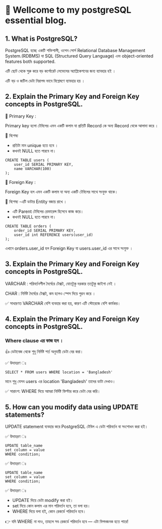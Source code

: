# 📝 Wellcome to my postgreSQL essential blog.

## 1. What is PostgreSQL?
PostgreSQL হচ্ছে একটি শক্তিশালী, ওপেন সোর্স Relational Database Management System.(RDBMS) যা SQL  (Structured Query Language) এবং object-oriented features both supported.

এটি ছোট থেকে সুরু করে বড় কর্পোরেট লেভেলের অ্যাপ্লিকেশনের জন্য ব্যাবহার হই ।

এটি বড় ও জটিল ডেটা নিরাপদ ভাবে বিশ্লেষণে ব্যাবহার হয় ।


## 2. Explain the Primary Key and Foreign Key concepts in PostgreSQL.


🔑 Primary Key :

Primary key হলো টেবিলের এমন একটি কলাম যা প্রতিটি Record কে অন্য Record থেকে আলাদা করে ।

📌 বিশেষ্য
- প্রতিটা মান unique হতে হবে ।
- কখনই NULL হতে পারবে না।

```
CREATE TABLE users (
    user_id SERIAL PRIMARY KEY,
    name VARCHAR(100)
);

```

🔑 Foreign Key :

Foreign Key হল এমন একটি কলাম যা অন্য একটি টেবিলের সাথে সংযুক্ত থাকে।

📌 বিশেষ্য
-এটি ডাটার Entity বজায় রাখে ।
- এটি Parent টেবিলের রেফারেন্স হিসেবে কাজ করে।
- কখনই NULL হতে পারবে না।

```
CREATE TABLE orders (
    order_id SERIAL PRIMARY KEY,
    user_id int REFERENCE users(user_id)
);

```
এখানে orders.user_id হল Foreign Key যা users.user_id এর সাথে সংযুক্ত ।


## 3. Explain the Primary Key and Foreign Key concepts in PostgreSQL.


VARCHAR : পরিবর্তনশীল দৈর্ঘ্যের টেক্সট, যোতটুকু দরকার ততটুকু জাইগা নেই ।

CHAR : নির্দিষ্ট দৈর্ঘ্যের টেক্সট, কম হলেও স্পেস দিয়ে পুরন করে ।

✅ সাধারণত VARCHAR বেশি ব্যবহার করা হয়, কারণ এটি স্টোরেজে বেশি কার্যকর।

## 4. Explain the Primary Key and Foreign Key concepts in PostgreSQL.

### Where clause এর কাজ হল ।
👍 ডেটাবেজ থেকে শুদু নির্দিষ্ট শর্ত অনুযায়ী ডেটা বের করা।

✅ উদাহরণ ঃ 

```
SELECT * FROM users WHERE location = 'Bangladesh'
```

মানে শুধু যেসব users এর location 'Bangladesh' তাদের ডাটা দেখাও।

✅ সারাংশ:
WHERE দিয়ে আমরা নির্দিষ্ট ফিল্টার করে ডেটা বের করি।


## 5. How can you modify data using UPDATE statements?

UPDATE statement ব্যবহার করে PostgreSQL টেবিল এ ডেটা পরিবর্তন বা সংশোধন করা হই।

✅ উদাহরণ ঃ 

```
UPDATE table_name
set column = value
WHERE condition;

```


✅ উদাহরণ ঃ 

```
UPDATE table_name
set column = value
WHERE condition;

```
✅ উদাহরণ ঃ 
- UPDATE দিয়ে ডেটা modify করা হই।
- set দিয়ে কোন কলাম এর মান পরিবর্তন হবে, তা বলা হয়।
- WHERE দিয়ে বলা হই, কোন
রেকর্ডে পরিবর্তন হবে।

👉 যদি WHERE না দাও, তাহলে সব রেকর্ডে পরিবর্তন হবে — এটা বিপদজনক হতে পারে!
